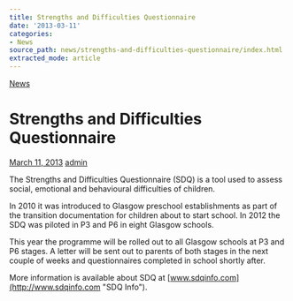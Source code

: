 ```yaml
---
title: Strengths and Difficulties Questionnaire
date: '2013-03-11'
categories:
- News
source_path: news/strengths-and-difficulties-questionnaire/index.html
extracted_mode: article
---
```

[News](category/news/)

# Strengths and Difficulties Questionnaire

[March 11, 2013](news/strengths-and-difficulties-questionnaire/) [admin](author/admin/)

The Strengths and Difficulties Questionnaire (SDQ) is a tool used to assess social, emotional and behavioural difficulties of children.

In 2010 it was introduced to Glasgow preschool establishments as part of the transition documentation for children about to start school. In 2012 the SDQ was piloted in P3 and P6 in eight Glasgow schools.

This year the programme will be rolled out to all Glasgow schools at P3 and P6 stages. A letter will be sent out to parents of both stages in the next couple of weeks and questionnaires completed in school shortly after.

More information is available about SDQ at [www.sdqinfo.com](http://www.sdqinfo.com "SDQ Info").
